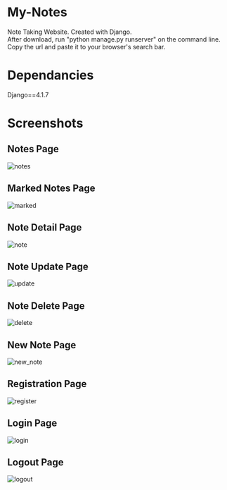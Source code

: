# My-Notes
Note Taking Website. Created with Django.\
After download, run "python manage.py runserver" on the command line. Copy the url and paste it to your browser's search bar.
# Dependancies
Django==4.1.7
# Screenshots
## Notes Page
![notes](https://user-images.githubusercontent.com/108730135/228195437-dc5dccf4-d215-4775-acf7-bf2e5708801c.png)

## Marked Notes Page
![marked](https://user-images.githubusercontent.com/108730135/228195462-09c2eed8-09d9-467a-af97-f51b61b1d721.png)

## Note Detail Page
![note](https://user-images.githubusercontent.com/108730135/227900171-6117266b-758d-47e0-b10d-61b95a5f99fe.png)

## Note Update Page
![update](https://user-images.githubusercontent.com/108730135/227901159-7c2e1c02-9660-4c52-897d-764980c77c42.png)

## Note Delete Page
![delete](https://user-images.githubusercontent.com/108730135/228196062-cee14e36-8d21-4373-93e9-034424d6be1c.png)

## New Note Page
![new_note](https://user-images.githubusercontent.com/108730135/227888275-704821ce-c09f-4b53-80fd-40a0b95ba724.png)

## Registration Page
![register](https://user-images.githubusercontent.com/108730135/227888310-d11967cc-8411-4eda-8b04-47a2d7fdd81d.png)

## Login Page
![login](https://user-images.githubusercontent.com/108730135/227900309-f5ed4899-605b-4e18-9956-3d27404007c7.png)

## Logout Page
![logout](https://user-images.githubusercontent.com/108730135/227900348-2de7e55c-335a-4817-aec5-ae44f2d8c25b.png)
